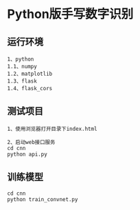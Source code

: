 # Python版手写数字识别

## 运行环境
```
1、python
1.1、numpy
1.2、matplotlib
1.3、flask
1.4、flask_cors
```

## 测试项目
```
1、使用浏览器打开目录下index.html

2、启动web接口服务
cd cnn
python api.py
```

## 训练模型
```
cd cnn
python train_convnet.py
```